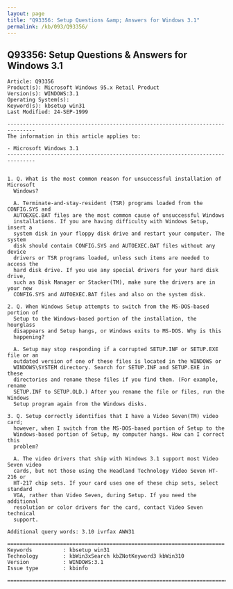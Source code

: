 ```yaml
---
layout: page
title: "Q93356: Setup Questions &amp; Answers for Windows 3.1"
permalink: /kb/093/Q93356/
---
```


## Q93356: Setup Questions &amp; Answers for Windows 3.1

	Article: Q93356
	Product(s): Microsoft Windows 95.x Retail Product
	Version(s): WINDOWS:3.1
	Operating System(s): 
	Keyword(s): kbsetup win31
	Last Modified: 24-SEP-1999
	
	-------------------------------------------------------------------------------
	The information in this article applies to:
	
	- Microsoft Windows 3.1 
	-------------------------------------------------------------------------------
	
	
	1. Q. What is the most common reason for unsuccessful installation of Microsoft
	  Windows?
	
	  A. Terminate-and-stay-resident (TSR) programs loaded from the CONFIG.SYS and
	  AUTOEXEC.BAT files are the most common cause of unsuccessful Windows
	  installations. If you are having difficulty with Windows Setup, insert a
	  system disk in your floppy disk drive and restart your computer. The system
	  disk should contain CONFIG.SYS and AUTOEXEC.BAT files without any device
	  drivers or TSR programs loaded, unless such items are needed to access the
	  hard disk drive. If you use any special drivers for your hard disk drive,
	  such as Disk Manager or Stacker(TM), make sure the drivers are in your new
	  CONFIG.SYS and AUTOEXEC.BAT files and also on the system disk.
	
	2. Q. When Windows Setup attempts to switch from the MS-DOS-based portion of
	  Setup to the Windows-based portion of the installation, the hourglass
	  disappears and Setup hangs, or Windows exits to MS-DOS. Why is this
	  happening?
	
	  A. Setup may stop responding if a corrupted SETUP.INF or SETUP.EXE file or an
	  outdated version of one of these files is located in the WINDOWS or
	  WINDOWS\SYSTEM directory. Search for SETUP.INF and SETUP.EXE in these
	  directories and rename these files if you find them. (For example, rename
	  SETUP.INF to SETUP.OLD.) After you rename the file or files, run the Windows
	  Setup program again from the Windows disks.
	
	3. Q. Setup correctly identifies that I have a Video Seven(TM) video card;
	  however, when I switch from the MS-DOS-based portion of Setup to the
	  Windows-based portion of Setup, my computer hangs. How can I correct this
	  problem?
	
	  A. The video drivers that ship with Windows 3.1 support most Video Seven video
	  cards, but not those using the Headland Technology Video Seven HT-216 or
	  HT-217 chip sets. If your card uses one of these chip sets, select standard
	  VGA, rather than Video Seven, during Setup. If you need the additional
	  resolution or color drivers for the card, contact Video Seven technical
	  support.
	
	Additional query words: 3.10 ivrfax AWW31
	
	======================================================================
	Keywords          : kbsetup win31 
	Technology        : kbWin3xSearch kbZNotKeyword3 kbWin310
	Version           : WINDOWS:3.1
	Issue type        : kbinfo
	
	=============================================================================
	
